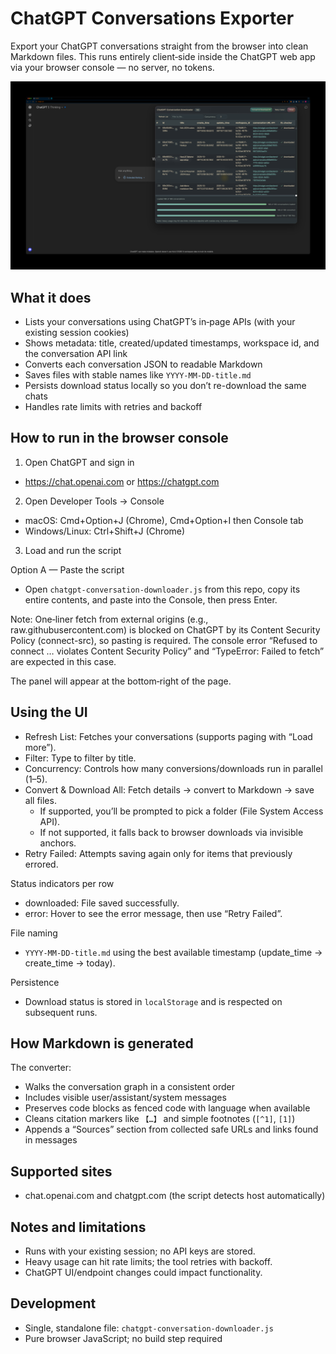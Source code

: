 # ChatGPT Conversations Exporter

Export your ChatGPT conversations straight from the browser into clean Markdown files. This runs entirely client‑side inside the ChatGPT web app via your browser console — no server, no tokens.

![ChatGPT Conversation Downloader UI](screenshot.png)

## What it does

- Lists your conversations using ChatGPT’s in‑page APIs (with your existing session cookies)
- Shows metadata: title, created/updated timestamps, workspace id, and the conversation API link
- Converts each conversation JSON to readable Markdown
- Saves files with stable names like `YYYY-MM-DD-title.md`
- Persists download status locally so you don’t re-download the same chats
- Handles rate limits with retries and backoff

## How to run in the browser console

1) Open ChatGPT and sign in
- https://chat.openai.com or https://chatgpt.com

2) Open Developer Tools → Console
- macOS: Cmd+Option+J (Chrome), Cmd+Option+I then Console tab
- Windows/Linux: Ctrl+Shift+J (Chrome)

3) Load and run the script

Option A — Paste the script
- Open `chatgpt-conversation-downloader.js` from this repo, copy its entire contents, and paste into the Console, then press Enter.

Note: One‑liner fetch from external origins (e.g., raw.githubusercontent.com) is blocked on ChatGPT by its Content Security Policy (connect-src), so pasting is required. The console error “Refused to connect … violates Content Security Policy” and “TypeError: Failed to fetch” are expected in this case.

The panel will appear at the bottom‑right of the page.

## Using the UI

- Refresh List: Fetches your conversations (supports paging with “Load more”).
- Filter: Type to filter by title.
- Concurrency: Controls how many conversions/downloads run in parallel (1–5).
- Convert & Download All: Fetch details → convert to Markdown → save all files.
  - If supported, you’ll be prompted to pick a folder (File System Access API).
  - If not supported, it falls back to browser downloads via invisible anchors.
- Retry Failed: Attempts saving again only for items that previously errored.

Status indicators per row
- downloaded: File saved successfully.
- error: Hover to see the error message, then use “Retry Failed”.

File naming
- `YYYY-MM-DD-title.md` using the best available timestamp (update_time → create_time → today).

Persistence
- Download status is stored in `localStorage` and is respected on subsequent runs.

## How Markdown is generated

The converter:
- Walks the conversation graph in a consistent order
- Includes visible user/assistant/system messages
- Preserves code blocks as fenced code with language when available
- Cleans citation markers like `【…】` and simple footnotes (`[^1]`, `[1]`)
- Appends a “Sources” section from collected safe URLs and links found in messages

## Supported sites

- chat.openai.com and chatgpt.com (the script detects host automatically)

## Notes and limitations

- Runs with your existing session; no API keys are stored.
- Heavy usage can hit rate limits; the tool retries with backoff.
- ChatGPT UI/endpoint changes could impact functionality.

## Development

- Single, standalone file: `chatgpt-conversation-downloader.js`
- Pure browser JavaScript; no build step required
